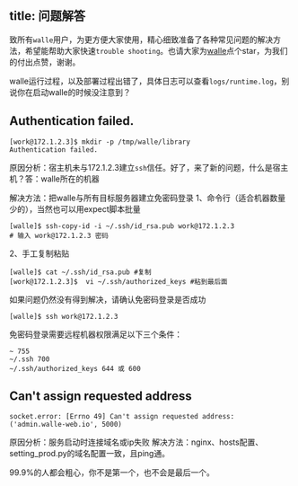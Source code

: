 title: 问题解答
---
致所有`walle`用户，为更方便大家使用，精心细致准备了各种常见问题的解决方法，希望能帮助大家快速`trouble shooting`。也请大家为[walle](https://github.com/meolu/walle-web)点个star，为我们的付出点赞，谢谢。

walle运行过程，以及部署过程出错了，具体日志可以查看`logs/runtime.log`，别说你在启动walle的时候没注意到？

Authentication failed.
------------------
```
[work@172.1.2.3]$ mkdir -p /tmp/walle/library
Authentication failed.
```
原因分析：宿主机未与172.1.2.3建立`ssh`信任。好了，来了新的问题，什么是宿主机？答：walle所在的机器

解决方法：把walle与所有目标服务器建立免密码登录
1、命令行（适合机器数量少的），当然也可以用expect脚本批量
```
[walle]$ ssh-copy-id -i ~/.ssh/id_rsa.pub work@172.1.2.3
# 输入 work@172.1.2.3 密码
```

2、手工复制粘贴
```
[walle]$ cat ~/.ssh/id_rsa.pub #复制
[work@172.1.2.3]$  vi ~/.ssh/authorized_keys #粘到最后面
```

如果问题仍然没有得到解决，请确认免密码登录是否成功
```
[walle]$ ssh work@172.1.2.3
```

免密码登录需要远程机器权限满足以下三个条件：
```
~ 755
~/.ssh 700
~/.ssh/authorized_keys 644 或 600
```


Can't assign requested address
------------------------------
```
socket.error: [Errno 49] Can't assign requested address: ('admin.walle-web.io', 5000)
```
原因分析：服务启动时连接域名或ip失败
解决方法：nginx、hosts配置、setting_prod.py的域名配置一致，且ping通。

99.9%的人都会粗心，你不是第一个，也不会是最后一个。
